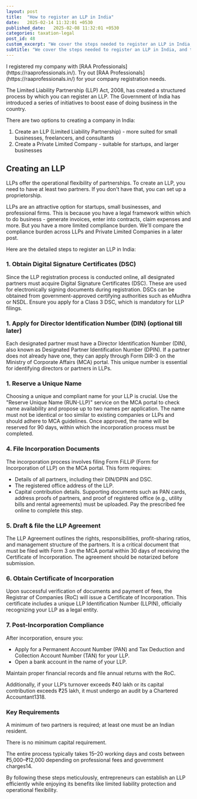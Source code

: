```yaml
---
layout: post
title:  "How to register an LLP in India"
date:   2025-02-14 11:32:01 +0530
published_date:   2025-02-08 11:32:01 +0530
categories: taxation-legal
post_id: 48
custom_excerpt: "We cover the steps needed to register an LLP in India, and the ongoing compliance work around it."
subtitle: "We cover the steps needed to register an LLP in India, and the ongoing compliance work around it."
---
```


<div class="highlight" markdown="1">
I registered my company with [RAA Professionals](https://raaprofessionals.in/). Try out [RAA Professionals](https://raaprofessionals.in/) for your company registration needs.
</div>

The Limited Liability Partnership (LLP) Act, 2008, has created a structured process by which you can register an LLP. The Government of India has introduced a series of initiatives to boost ease of doing business in the country.

There are two options to creating a company in India:
1. Create an LLP (Limited Liability Partnership) - more suited for small businesses, freelancers, and consultants
2. Create a Private Limited Company - suitable for startups, and larger businesses

## Creating an LLP

LLPs offer the operational flexibility of partnerships. To create an LLP, you need to have at least two partners. If you don't have that, you can set up a proprietorship.

LLPs are an attractive option for startups, small businesses, and professional firms. This is because you have a legal framework within which to do business - generate invoices, enter into contracts, claim expenses and more. But you have a more limited compliance burden. We'll compare the compliance burden across LLPs and Private Limited Companies in a later post.

Here are the detailed steps to register an LLP in India:

### 1. Obtain Digital Signature Certificates (DSC)
Since the LLP registration process is conducted online, all designated partners must acquire Digital Signature Certificates (DSC). These are used for electronically signing documents during registration. DSCs can be obtained from government-approved certifying authorities such as eMudhra or NSDL. Ensure you apply for a Class 3 DSC, which is mandatory for LLP filings.

### 1. Apply for Director Identification Number (DIN) (optional till later)
Each designated partner must have a Director Identification Number (DIN), also known as Designated Partner Identification Number (DPIN). If a partner does not already have one, they can apply through Form DIR-3 on the Ministry of Corporate Affairs (MCA) portal. This unique number is essential for identifying directors or partners in LLPs.

### 1. Reserve a Unique Name
Choosing a unique and compliant name for your LLP is crucial. Use the "Reserve Unique Name (RUN-LLP)" service on the MCA portal to check name availability and propose up to two names per application. The name must not be identical or too similar to existing companies or LLPs and should adhere to MCA guidelines. Once approved, the name will be reserved for 90 days, within which the incorporation process must be completed.

### 4. File Incorporation Documents
The incorporation process involves filing Form FiLLiP (Form for Incorporation of LLP) on the MCA portal. This form requires:
- Details of all partners, including their DIN/DPIN and DSC.
- The registered office address of the LLP.
- Capital contribution details.
Supporting documents such as PAN cards, address proofs of partners, and proof of registered office (e.g., utility bills and rental agreements) must be uploaded. Pay the prescribed fee online to complete this step.

### 5. Draft & file the LLP Agreement

The LLP Agreement outlines the rights, responsibilities, profit-sharing ratios, and management structure of the partners. It is a critical document that must be filed with Form 3 on the MCA portal within 30 days of receiving the Certificate of Incorporation. The agreement should be notarized before submission.

### 6. Obtain Certificate of Incorporation

Upon successful verification of documents and payment of fees, the Registrar of Companies (RoC) will issue a Certificate of Incorporation. This certificate includes a unique LLP Identification Number (LLPIN), officially recognizing your LLP as a legal entity.

### 7. Post-Incorporation Compliance

After incorporation, ensure you:
- Apply for a Permanent Account Number (PAN) and Tax Deduction and Collection Account Number (TAN) for your LLP.
- Open a bank account in the name of your LLP.

Maintain proper financial records and file annual returns with the RoC.

Additionally, if your LLP’s turnover exceeds ₹40 lakh or its capital contribution exceeds ₹25 lakh, it must undergo an audit by a Chartered Accountant1318.

### Key Requirements

A minimum of two partners is required; at least one must be an Indian resident.

There is no minimum capital requirement.

The entire process typically takes 15–20 working days and costs between ₹5,000–₹12,000 depending on professional fees and government charges14.

By following these steps meticulously, entrepreneurs can establish an LLP efficiently while enjoying its benefits like limited liability protection and operational flexibility.